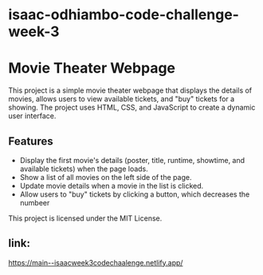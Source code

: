# isaac-odhiambo-code-challenge-week-3
# Movie Theater Webpage

This project is a simple movie theater webpage that displays the details of movies, allows users to view available tickets, and "buy" tickets for a showing. The project uses HTML, CSS, and JavaScript to create a dynamic user interface.

## Features

- Display the first movie's details (poster, title, runtime, showtime, and available tickets) when the page loads.
- Show a list of all movies on the left side of the page.
- Update movie details when a movie in the list is clicked.
- Allow users to "buy" tickets by clicking a button, which decreases the numbeer

This project is licensed under the MIT License.

## link:
https://main--isaacweek3codechaalenge.netlify.app/

